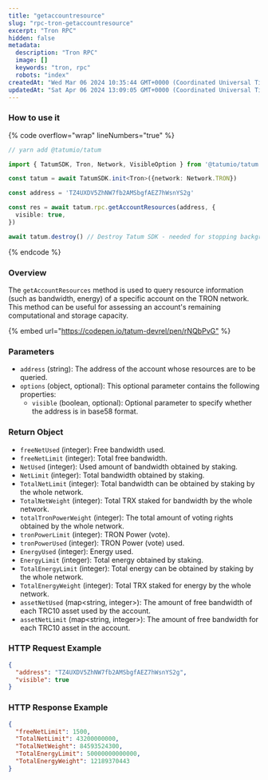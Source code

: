 ```yaml
---
title: "getaccountresource"
slug: "rpc-tron-getaccountresource"
excerpt: "Tron RPC"
hidden: false
metadata: 
  description: "Tron RPC"
  image: []
  keywords: "tron, rpc"
  robots: "index"
createdAt: "Wed Mar 06 2024 10:35:44 GMT+0000 (Coordinated Universal Time)"
updatedAt: "Sat Apr 06 2024 13:09:05 GMT+0000 (Coordinated Universal Time)"
---
```




### How to use it

{% code overflow="wrap" lineNumbers="true" %}

```typescript
// yarn add @tatumio/tatum

import { TatumSDK, Tron, Network, VisibleOption } from '@tatumio/tatum'

const tatum = await TatumSDK.init<Tron>({network: Network.TRON})

const address = 'TZ4UXDV5ZhNW7fb2AMSbgfAEZ7hWsnYS2g'

const res = await tatum.rpc.getAccountResources(address, {
  visible: true,
})

await tatum.destroy() // Destroy Tatum SDK - needed for stopping background jobs
```

{% endcode %}

### Overview

The `getAccountResources` method is used to query resource information (such as bandwidth, energy) of a specific account on the TRON network. This method can be useful for assessing an account's remaining computational and storage capacity.

{% embed url="<https://codepen.io/tatum-devrel/pen/rNQbPvG"> %}

### Parameters

- `address` (string): The address of the account whose resources are to be queried.
- `options` (object, optional): This optional parameter contains the following properties:
  - `visible` (boolean, optional): Optional parameter to specify whether the address is in base58 format.

### Return Object

- `freeNetUsed` (integer): Free bandwidth used.
- `freeNetLimit` (integer): Total free bandwidth.
- `NetUsed` (integer): Used amount of bandwidth obtained by staking.
- `NetLimit` (integer): Total bandwidth obtained by staking.
- `TotalNetLimit` (integer): Total bandwidth can be obtained by staking by the whole network.
- `TotalNetWeight` (integer): Total TRX staked for bandwidth by the whole network.
- `totalTronPowerWeight` (integer): The total amount of voting rights obtained by the whole network.
- `tronPowerLimit` (integer): TRON Power (vote).
- `tronPowerUsed` (integer): TRON Power (vote) used.
- `EnergyUsed` (integer): Energy used.
- `EnergyLimit` (integer): Total energy obtained by staking.
- `TotalEnergyLimit` (integer): Total energy can be obtained by staking by the whole network.
- `TotalEnergyWeight` (integer): Total TRX staked for energy by the whole network.
- `assetNetUsed` (map\<string, integer>): The amount of free bandwidth of each TRC10 asset used by the account.
- `assetNetLimit` (map\<string, integer>): The amount of free bandwidth for each TRC10 asset in the account.

### HTTP Request Example

```json
{
  "address": "TZ4UXDV5ZhNW7fb2AMSbgfAEZ7hWsnYS2g",
  "visible": true
}
```

### HTTP Response Example

```json
{
  "freeNetLimit": 1500,
  "TotalNetLimit": 43200000000,
  "TotalNetWeight": 84593524300,
  "TotalEnergyLimit": 50000000000000,
  "TotalEnergyWeight": 12189370443
}
```
